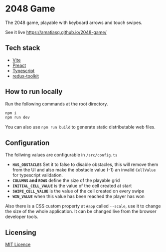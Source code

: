# 2048 Game

The 2048 game, playable with keyboard arrows and touch swipes.

See it live https://amatiasq.github.io/2048-game/

## Tech stack

- [Vite](https://vitejs.dev/)
- [Preact](https://preactjs.com/)
- [Typescript](https://www.typescriptlang.org/)
- [redux-toolkit](https://redux-toolkit.js.org/)

## How to run locally

Run the following commands at the root directory.

```sh
npm i
npm run dev
```

You can also use `npm run build` to generate static distributable web files.

## Configuration

The follwing values are configurable in `/src/config.ts`

- **`HAS_OBSTACLES`** Set it to false to disable obstacles, this will remove them from the UI and also make the obstacle value (-1) an invalid `CellValue` for typescript validation.
- **`COLUMNS` and `ROWS`** define the size of the playable grid
- **`INITIAL_CELL_VALUE`** is the value of the cell created at start
- **`SWIPE_CELL_VALUE`** is the value of the cell created on every swipe
- **`WIN_VALUE`** when this value has been reached the player has won

Also there is a CSS custom property at `#app` called `--scale`, use it to change the size of the whole application.
It can be changed live from the browser developer tools.

## Licensing

[MIT Licence](https://opensource.org/license/mit/)
